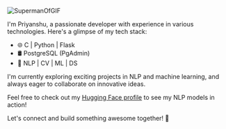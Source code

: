 ![SupermanOfGIF](https://raw.githubusercontent.com/priyanshuchaudhary2425/priyanshuchaudhary2425/main/assets/118632700/d3c16725-f5ca-4aad-a5c6-86df8e2d3eb5.gif)

I'm Priyanshu, a passionate developer with experience in various technologies. Here's a glimpse of my tech stack:

- 🌐 C | Python | Flask
- 🛢️ PostgreSQL (PgAdmin)
- 🤖 NLP | CV | ML | DS

I'm currently exploring exciting projects in NLP and machine learning, and always eager to collaborate on innovative ideas.

Feel free to check out my [Hugging Face profile](https://huggingface.co/Priyanshuchaudhary2425) to see my NLP models in action!

Let's connect and build something awesome together! 🚀
